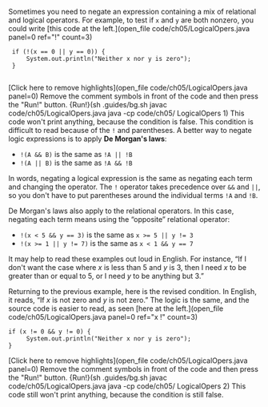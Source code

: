 Sometimes you need to negate an expression containing a mix of relational and logical operators. For example, to test if `x` and `y` are both nonzero, you could write [this code at the left.](open_file code/ch05/LogicalOpers.java panel=0 ref="!" count=3) 

```
 if (!(x == 0 || y == 0)) {
     System.out.println("Neither x nor y is zero");
 }
 
```

[Click here to remove highlights](open_file code/ch05/LogicalOpers.java panel=0)
Remove the comment symbols in front of the code and then press the "Run!" button.
{Run!}(sh .guides/bg.sh javac code/ch05/LogicalOpers.java java -cp code/ch05/ LogicalOpers 1) This code won't print anything, because the condition is false. 
 This condition is difficult to read because of the `!` and parentheses. A better way to negate logic expressions is to apply **De Morgan's laws**:



* `!(A && B)`  is the same as  `!A || !B`
* `!(A || B)`  is the same as  `!A && !B`



In words, negating a logical expression is the same as negating each term and changing the operator. The `!` operator takes precedence over `&&` and `||`, so you don't have to put parentheses around the individual terms `!A` and `!B`.

De Morgan's laws also apply to the relational operators. In this case, negating each term means using the “opposite” relational operator:



* `!(x < 5 && y == 3)`  is the same as  `x >= 5 || y != 3`
* `!(x >= 1 || y != 7)`  is the same as  `x < 1 && y == 7`



It may help to read these examples out loud in English. For instance, “If I don't want the case where $x$ is less than 5 and $y$ is 3, then I need $x$ to be greater than or equal to 5, or I need $y$ to be anything but 3.”

Returning to the previous example, here is the revised condition. In English, it reads, “If $x$ is not zero and $y$ is not zero.” The logic is the same, and the source code is easier to read, as seen [here at the left.](open_file code/ch05/LogicalOpers.java panel=0 ref="x !" count=3) 

```
if (x != 0 && y != 0) {
     System.out.println("Neither x nor y is zero");
}
```

[Click here to remove highlights](open_file code/ch05/LogicalOpers.java panel=0)
Remove the comment symbols in front of the code and then press the "Run!" button.
{Run!}(sh .guides/bg.sh javac code/ch05/LogicalOpers.java java -cp code/ch05/ LogicalOpers 2) This code still won't print anything, because the condition is still false. 
